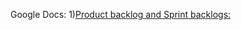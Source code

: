 Google Docs:
1)[Product backlog and Sprint backlogs:](https://docs.google.com/document/d/1gWCNd4MgtKeMuybImxl7d2vQHdrxP6nVQGiAna9ay-Y/edit?usp=sharing)
